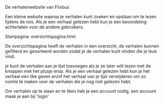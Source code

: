 De verhalenwebsite van Flixbus

Een kleine website waarop je verhalen kunt zoeken en opslaan om te lezen tijdens de reis.
Als je een verhaal gelezen hebt kun je een beoordeling achterlaten voor de andere gebruikers.

Startpagina: overzichtspagina.html

De overzichtspagina heeft de verhalen in een overzicht, de verhalen kunnen gefilterd en gesorteerd worden zodat je de verhalen kunt vinden die je leuk vind.

je kunt de verhalen aan je lijst toevoegen als je ze later wilt lezen met de knoppen met het plusje erop.
Als je een verhaal gelezen hebt kun je het verhaal een like geven en/of het verhaal van je lijst verwijderen om zo
ruimte te maken voor de verhalen die je nog niet gelezen hebt.

Om verhalen op te slaan en te liken heb je een account nodig, een account maak je aan bij 'login'
